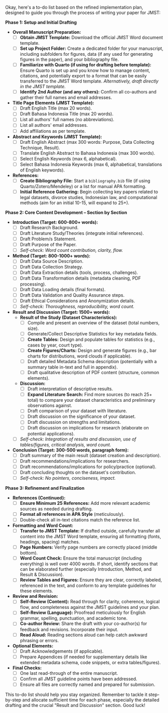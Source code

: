 Okay, here's a to-do list based on the refined implementation plan, designed to guide you through the process of writing your paper for JMST:

**Phase 1: Setup and Initial Drafting**

* **Overall Manuscript Preparation:**
    * [ ] **Obtain JMST Template:** Download the official JMST Word document template.
    * [ ] **Set up Project Folder:** Create a dedicated folder for your manuscript, including subfolders for figures, data (if any used for generating figures in the paper), and your bibliography file.
    * [ ] **Familiarize with Quarto (if using for drafting before template):** Ensure Quarto is set up and you know how to manage content, citations, and potentially export to a format that can be easily transferred to the JMST Word template. *Alternatively, draft directly in the JMST template.*
    * [ ] **Identify 2nd Author (and any others):** Confirm all co-authors and gather their full names and email addresses.

* **Title Page Elements (JMST Template):**
    * [ ] Draft English Title (max 20 words).
    * [ ] Draft Bahasa Indonesia Title (max 20 words).
    * [ ] List all authors' full names (no abbreviations).
    * [ ] List all authors' email addresses.
    * [ ] Add affiliations as per template.

* **Abstract and Keywords (JMST Template):**
    * [ ] Draft English Abstract (max 300 words: Purpose, Data Collecting Technique, Result).
    * [ ] Translate English Abstract to Bahasa Indonesia (max 300 words).
    * [ ] Select English Keywords (max 6, alphabetical).
    * [ ] Select Bahasa Indonesia Keywords (max 6, alphabetical, translations of English keywords).

* **References:**
    * [ ] **Create Bibliography File:** Start a `bibliography.bib` file (if using Quarto/Zotero/Mendeley) or a list for manual APA formatting.
    * [ ] **Initial Reference Gathering:** Begin collecting key papers related to legal datasets, divorce studies, Indonesian law, and computational methods (aim for an initial 10-15, will expand to 25+).

**Phase 2: Core Content Development – Section by Section**

* **Introduction (Target: 600-800+ words):**
    * [ ] Draft Research Background.
    * [ ] Draft Literature Study/Theories (integrate initial references).
    * [ ] Draft Problem/s Statement.
    * [ ] Draft Purpose of the Paper.
    * [ ] *Self-check: Word count contribution, clarity, flow.*

* **Method (Target: 800-1000+ words):**
    * [ ] Draft Data Source Description.
    * [ ] Draft Data Collection Strategy.
    * [ ] Draft Data Extraction details (tools, process, challenges).
    * [ ] Draft Data Transformation details (metadata cleaning, PDF processing).
    * [ ] Draft Data Loading details (final formats).
    * [ ] Draft Data Validation and Quality Assurance steps.
    * [ ] Draft Ethical Considerations and Anonymization details.
    * [ ] *Self-check: Thoroughness, reproducibility, word count.*

* **Result and Discussion (Target: 1500+ words):**
    * **Result of the Study (Dataset Characteristics):**
        * [ ] Compile and present an overview of the dataset (total numbers, size).
        * [ ] Generate/Collect Descriptive Statistics for key metadata fields.
        * [ ] **Create Tables:** Design and populate tables for statistics (e.g., cases by year, court type).
        * [ ] **Create Figures/Charts:** Design and generate figures (e.g., bar charts for distributions, word clouds if applicable).
        * [ ] Draft detailed Metadata Schema description (potentially with a summary table in-text and full in appendix).
        * [ ] Draft qualitative description of PDF content (structure, common elements).
    * **Discussion:**
        * [ ] Draft interpretation of descriptive results.
        * [ ] **Expand Literature Search:** Find more sources (to reach 25+ total) to compare your dataset characteristics and preliminary observations against.
        * [ ] Draft comparison of your dataset with literature.
        * [ ] Draft discussion on the significance of your dataset.
        * [ ] Draft discussion on strengths and limitations.
        * [ ] Draft discussion on implications for research (elaborate on potential applications).
    * [ ] *Self-check: Integration of results and discussion, use of tables/figures, critical analysis, word count.*

* **Conclusion (Target: 300-500 words, paragraph form):**
    * [ ] Draft summary of the main result (dataset creation and description).
    * [ ] Draft recommendations/implications for researchers.
    * [ ] Draft recommendations/implications for policy/practice (optional).
    * [ ] Draft concluding thoughts on the dataset's contribution.
    * [ ] *Self-check: No pointers, conciseness, impact.*

**Phase 3: Refinement and Finalization**

* **References (Continued):**
    * [ ] **Ensure Minimum 25 References:** Add more relevant academic sources as needed during drafting.
    * [ ] **Format all references in APA Style** (meticulously).
    * [ ] Double-check all in-text citations match the reference list.

* **Formatting and Word Count:**
    * [ ] **Transfer to JMST Template:** If drafted outside, carefully transfer all content into the JMST Word template, ensuring all formatting (fonts, headings, spacing) matches.
    * [ ] **Page Numbers:** Verify page numbers are correctly placed (middle bottom).
    * [ ] **Word Count Check:** Ensure the total manuscript (including everything) is well over 4000 words. If short, identify sections that can be elaborated further (especially Introduction, Method, and Result & Discussion).
    * [ ] **Review Tables and Figures:** Ensure they are clear, correctly labeled, referenced in the text, and conform to any template guidelines for these elements.

* **Review and Revision:**
    * [ ] **Self-Review (Content):** Read through for clarity, coherence, logical flow, and completeness against the JMST guidelines and your plan.
    * [ ] **Self-Review (Language):** Proofread meticulously for English grammar, spelling, punctuation, and academic tone.
    * [ ] **Co-author Review:** Share the draft with your co-author(s) for feedback and revisions. Incorporate their input.
    * [ ] **Read Aloud:** Reading sections aloud can help catch awkward phrasing or errors.

* **Optional Elements:**
    * [ ] Draft Acknowledgements (if applicable).
    * [ ] Prepare Appendices (if needed for supplementary details like extended metadata schema, code snippets, or extra tables/figures).

* **Final Checks:**
    * [ ] One last read-through of the entire manuscript.
    * [ ] Confirm all JMST guideline points have been addressed.
    * [ ] Ensure all files are correctly named and prepared for submission.

This to-do list should help you stay organized. Remember to tackle it step-by-step and allocate sufficient time for each phase, especially the detailed drafting and the crucial "Result and Discussion" section. Good luck!